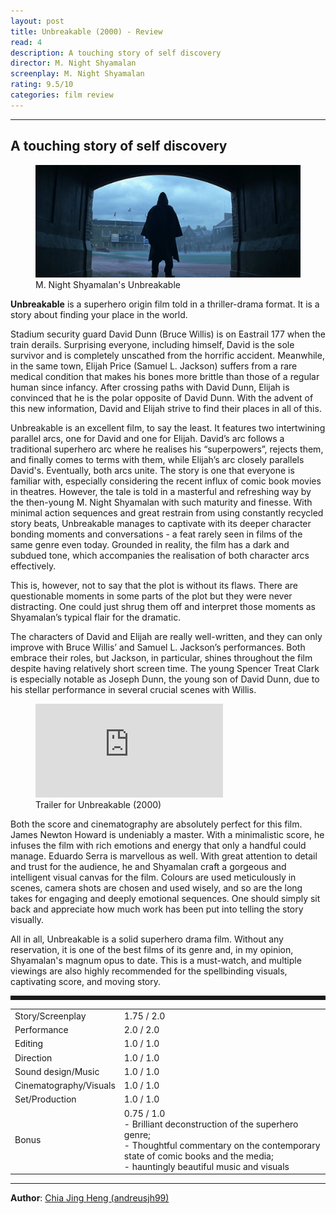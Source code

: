 ```yaml
---
layout: post
title: Unbreakable (2000) - Review
read: 4
description: A touching story of self discovery
director: M. Night Shyamalan
screenplay: M. Night Shyamalan
rating: 9.5/10
categories: film review
---
```


---

## A touching story of self discovery

<figure class="film">
  <img src="/assets/images/posts/films/unbreakable.jpg" alt="Unbreakable movie still">
  <figcaption><i class="fa-solid fa-film"></i> M. Night Shyamalan's Unbreakable </figcaption>
</figure>

**Unbreakable** is a superhero origin film told in a thriller-drama format. It is a story about finding your place in the world. 

Stadium security guard David Dunn (Bruce Willis) is on Eastrail 177 when the train derails. Surprising everyone, including himself, David is the sole survivor and is completely unscathed from the horrific accident. Meanwhile, in the same town, Elijah Price (Samuel L. Jackson) suffers from a rare medical condition that makes his bones more brittle than those of a regular human since infancy. After crossing paths with David Dunn, Elijah is convinced that he is the polar opposite of David Dunn. With the advent of this new information, David and Elijah strive to find their places in all of this. 

Unbreakable is an excellent film, to say the least. It features two intertwining parallel arcs, one for David and one for Elijah. David’s arc follows a traditional superhero arc where he realises his “superpowers”, rejects them, and finally comes to terms with them, while Elijah’s arc closely parallels David's. Eventually, both arcs unite. The story is one that everyone is familiar with, especially considering the recent influx of comic book movies in theatres. However, the tale is told in a masterful and refreshing way by the then-young M. Night Shyamalan with such maturity and finesse. With minimal action sequences and great restrain from using constantly recycled story beats, Unbreakable manages to captivate with its deeper character bonding moments and conversations - a feat rarely seen in films of the same genre even today. Grounded in reality, the film has a dark and subdued tone, which accompanies the realisation of both character arcs effectively. 

This is, however, not to say that the plot is without its flaws. There are questionable moments in some parts of the plot but they were never distracting. One could just shrug them off and interpret those moments as Shyamalan’s typical flair for the dramatic. 

The characters of David and Elijah are really well-written, and they can only improve with Bruce Willis’ and Samuel L. Jackson’s performances. Both embrace their roles, but Jackson, in particular, shines throughout the film despite having relatively short screen time. The young Spencer Treat Clark is especially notable as Joseph Dunn, the young son of David Dunn, due to his stellar performance in several crucial scenes with Willis. 

<div class="film-trailer">
<figure>
  <iframe src="https://www.youtube.com/embed/fNeCB2ALNoA?controls=0" title="YouTube video player" frameborder="0" allow="accelerometer; autoplay; clipboard-write; encrypted-media; gyroscope; picture-in-picture; web-share" allowfullscreen></iframe>
  <figcaption><i class="fa-brands fa-youtube"></i> Trailer for Unbreakable (2000)</figcaption>
</figure>
</div>

Both the score and cinematography are absolutely perfect for this film. James Newton Howard is undeniably a master. With a minimalistic score, he infuses the film with rich emotions and energy that only a handful could manage. Eduardo Serra is marvellous as well. With great attention to detail and trust for the audience, he and Shyamalan craft a gorgeous and intelligent visual canvas for the film. Colours are used meticulously in scenes, camera shots are chosen and used wisely, and so are the long takes for engaging and deeply emotional sequences. One should simply sit back and appreciate how much work has been put into telling the story visually. 

All in all, Unbreakable is a solid superhero drama film. Without any reservation, it is one of the best films of its genre and, in my opinion, Shyamalan's magnum opus to date. This is a must-watch, and multiple viewings are also highly recommended for the spellbinding visuals, captivating score, and moving story.

<hr style="border-style: dashed">

<table class="table table-sm table-striped table-hover">
  <colgroup>
    <col style="width: 30%;">
    <col style="width: 70%;">
  </colgroup>
  <tbody>
    <tr>
      <td>Story/Screenplay</td>
      <td>1.75 / 2.0</td>
    </tr>
    <tr>
      <td>Performance</td>
      <td>2.0 / 2.0</td>
    </tr>
    <tr>
      <td>Editing</td>
      <td>1.0 / 1.0</td>
    </tr>
    <tr>
      <td>Direction</td>
      <td>1.0 / 1.0</td>
    </tr>
    <tr>
      <td>Sound design/Music</td>
      <td>1.0 / 1.0</td>
    </tr>
    <tr>
      <td>Cinematography/Visuals</td>
      <td>1.0 / 1.0</td>
    </tr>
    <tr>
      <td>Set/Production</td>
      <td>1.0 / 1.0</td>
    </tr>
    <tr>
      <td>Bonus</td>
      <td>0.75 / 1.0 <br /> - Brilliant deconstruction of the superhero genre; <br /> - Thoughtful commentary on the contemporary state of comic books and the media; <br /> - hauntingly beautiful music and visuals</td>
    </tr>
  </tbody>
</table>

---

**Author**: <a href="https://github.com/andreusjh99" target="_blank">Chia Jing Heng (andreusjh99)</a>